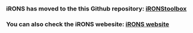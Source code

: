 ### iRONS has moved to the this Github repository: [iRONStoolbox](https://github.com/iRONStoolbox/iRONStoolbox)

### You can also check the iRONS webesite: [iRONS website](https://ironstoolbox.github.io/)
